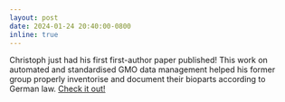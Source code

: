 ```yaml
---
layout: post
date: 2024-01-24 20:40:00-0800
inline: true
---
```


Christoph just had his first first-author paper published! This work on automated and standardised GMO data management 
helped his former group properly inventorise and document their bioparts according to German law. <a href=
"https://onlinelibrary.wiley.com/doi/10.1002/adbi.202300529">Check it out!</a>

